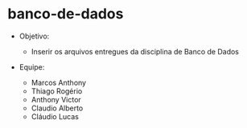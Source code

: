 # banco-de-dados

- Objetivo:
  - Inserir os arquivos entregues da disciplina de Banco de Dados

- Equipe:
  - Marcos Anthony
  - Thiago Rogério
  - Anthony Victor
  - Claudio Alberto
  - Cláudio Lucas
